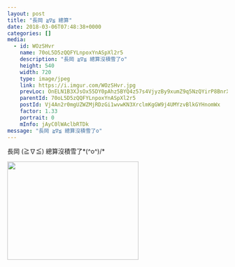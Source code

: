 ```yaml
---
layout: post
title: "長岡 ≧∇≦ 總算" 
date: 2018-03-06T07:48:38+0000 
categories: [] 
media:
  - id: WOzSHvr
    name: 70oL5D5zQQFYLnpoxYnASpXl2r5
    description: "長岡 ≧∇≦ 總算沒積雪了o"   
    height: 540
    width: 720
    type: image/jpeg
    link: https://i.imgur.com/WOzSHvr.jpg
    prevLoc: OnELN1B3XJsOx55DY0pAhz5BYQ4z57s4VjyzBy9xumZ9q5NzQYirP8BnrXrmiD6A46QnLyF6n7KDMw3lhP0P6gOpLJcv31vXRXwWc7YANYp386colRnwpEvDFDjNVwmVogtkGJxXogZGt9Lxr0kk0ZIo1zrpv1mPh2B680OODASlnrAzLRREUo73rYoLM9tlKvzny656T0YYKB7j2gSKlMqJXEQNto6knOyPlYHAWylpAPzGTNWmo7Amj5s3WJxpm5LQ
    parentId: 70oL5D5zQQFYLnpoxYnASpXl2r5
    postId: Vj4An2r0mgUZWZMjRDzGi1wvwKN3XrclmKgGW9j4UMYzvBlkGYHnomWx
    factor: 1.33
    portrait: 0
    mInfo: jAyC0lWAclbRTDk
message: "長岡 ≧∇≦ 總算沒積雪了o"
---
```


長岡 (≧∇≦) 總算沒積雪了*\(^o^)/*


[//]: #media:  
<a href="https://i.imgur.com/WOzSHvr.jpg"><img src="https://i.imgur.com/WOzSHvr.jpg" height="225" width="300" /></a> 
 
